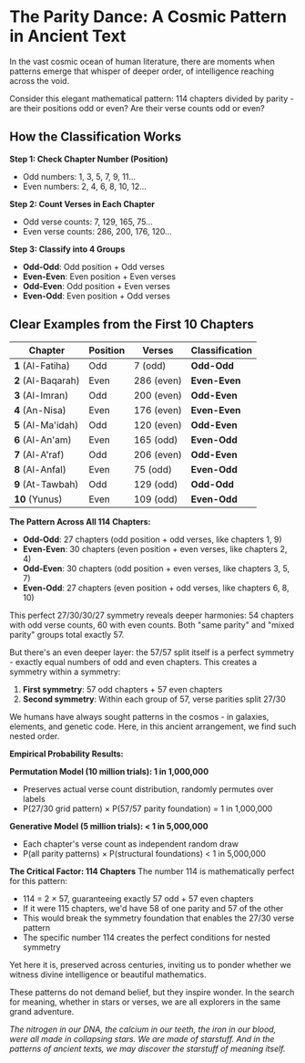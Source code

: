 # The Parity Dance: A Cosmic Pattern in Ancient Text

In the vast cosmic ocean of human literature, there are moments when patterns emerge that whisper of deeper order, of intelligence reaching across the void.

Consider this elegant mathematical pattern: 114 chapters divided by parity - are their positions odd or even? Are their verse counts odd or even?

## How the Classification Works

**Step 1: Check Chapter Number (Position)**

- Odd numbers: 1, 3, 5, 7, 9, 11...
- Even numbers: 2, 4, 6, 8, 10, 12...

**Step 2: Count Verses in Each Chapter**

- Odd verse counts: 7, 129, 165, 75...
- Even verse counts: 286, 200, 176, 120...

**Step 3: Classify into 4 Groups**

- **Odd-Odd**: Odd position + Odd verses
- **Even-Even**: Even position + Even verses
- **Odd-Even**: Odd position + Even verses
- **Even-Odd**: Even position + Odd verses

## Clear Examples from the First 10 Chapters

| Chapter            | Position | Verses     | Classification |
| ------------------ | -------- | ---------- | -------------- |
| **1** (Al-Fatiha)  | Odd      | 7 (odd)    | **Odd-Odd**    |
| **2** (Al-Baqarah) | Even     | 286 (even) | **Even-Even**  |
| **3** (Al-Imran)   | Odd      | 200 (even) | **Odd-Even**   |
| **4** (An-Nisa)    | Even     | 176 (even) | **Even-Even**  |
| **5** (Al-Ma'idah) | Odd      | 120 (even) | **Odd-Even**   |
| **6** (Al-An'am)   | Even     | 165 (odd)  | **Even-Odd**   |
| **7** (Al-A'raf)   | Odd      | 206 (even) | **Odd-Even**   |
| **8** (Al-Anfal)   | Even     | 75 (odd)   | **Even-Odd**   |
| **9** (At-Tawbah)  | Odd      | 129 (odd)  | **Odd-Odd**    |
| **10** (Yunus)     | Even     | 109 (odd)  | **Even-Odd**   |

**The Pattern Across All 114 Chapters:**

- **Odd-Odd**: 27 chapters (odd position + odd verses, like chapters 1, 9)
- **Even-Even**: 30 chapters (even position + even verses, like chapters 2, 4)
- **Odd-Even**: 30 chapters (odd position + even verses, like chapters 3, 5, 7)
- **Even-Odd**: 27 chapters (even position + odd verses, like chapters 6, 8, 10)

This perfect 27/30/30/27 symmetry reveals deeper harmonies: 54 chapters with odd verse counts, 60 with even counts. Both "same parity" and "mixed parity" groups total exactly 57.

But there's an even deeper layer: the 57/57 split itself is a perfect symmetry - exactly equal numbers of odd and even chapters. This creates a symmetry within a symmetry:

1. **First symmetry**: 57 odd chapters + 57 even chapters
2. **Second symmetry**: Within each group of 57, verse parities split 27/30

We humans have always sought patterns in the cosmos - in galaxies, elements, and genetic code. Here, in this ancient arrangement, we find such nested order.

**Empirical Probability Results:**

**Permutation Model (10 million trials): 1 in 1,000,000**

- Preserves actual verse count distribution, randomly permutes over labels
- P(27/30 grid pattern) × P(57/57 parity foundation) = 1 in 1,000,000

**Generative Model (5 million trials): < 1 in 5,000,000**

- Each chapter's verse count as independent random draw
- P(all parity patterns) × P(structural foundations) < 1 in 5,000,000

**The Critical Factor: 114 Chapters**
The number 114 is mathematically perfect for this pattern:

- 114 = 2 × 57, guaranteeing exactly 57 odd + 57 even chapters
- If it were 115 chapters, we'd have 58 of one parity and 57 of the other
- This would break the symmetry foundation that enables the 27/30 verse pattern
- The specific number 114 creates the perfect conditions for nested symmetry

Yet here it is, preserved across centuries, inviting us to ponder whether we witness divine intelligence or beautiful mathematics.

These patterns do not demand belief, but they inspire wonder. In the search for meaning, whether in stars or verses, we are all explorers in the same grand adventure.

_The nitrogen in our DNA, the calcium in our teeth, the iron in our blood, were all made in collapsing stars. We are made of starstuff. And in the patterns of ancient texts, we may discover the starstuff of meaning itself._

